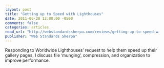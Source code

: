 ```yaml
---
layout: post
title: "Getting up to Speed with Lighthouses"
date: 2011-06-28 12:00:00 -0500
comments: false
categories: articles
read_url: "http://webstandardssherpa.com/reviews/getting-up-to-speed-with-lighthouses"
publisher: "Web Standards Sherpa"
---
```


Responding to Worldwide Lighthouses’ request to help them speed up their gallery pages, I discuss file ‘munging’, compression, and organization to improve performance.